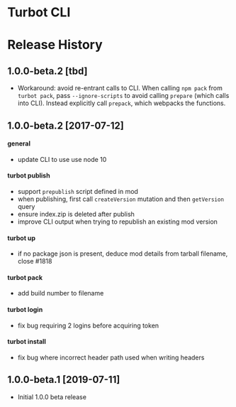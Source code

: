 # Turbot CLI

# Release History

## 1.0.0-beta.2 [tbd]

- Workaround: avoid re-entrant calls to CLI. When calling `npm pack` from `turbot pack`, pass `--ignore-scripts` to avoid calling `prepare` (which calls into CLI). Instead explicitly call `prepack`, which webpacks the functions.

## 1.0.0-beta.2 [2017-07-12]

#### general

- update CLI to use use node 10

#### turbot publish

- support `prepublish` script defined in mod
- when publishing, first call `createVersion` mutation and then `getVersion` query
- ensure index.zip is deleted after publish
- improve CLI output when trying to republish an existing mod version

#### turbot up

- if no package json is present, deduce mod details from tarball filename, close #1818

#### turbot pack

- add build number to filename

#### turbot login

- fix bug requiring 2 logins before acquiring token

#### turbot install

- fix bug where incorrect header path used when writing headers

## 1.0.0-beta.1 [2019-07-11]

- Initial 1.0.0 beta release

